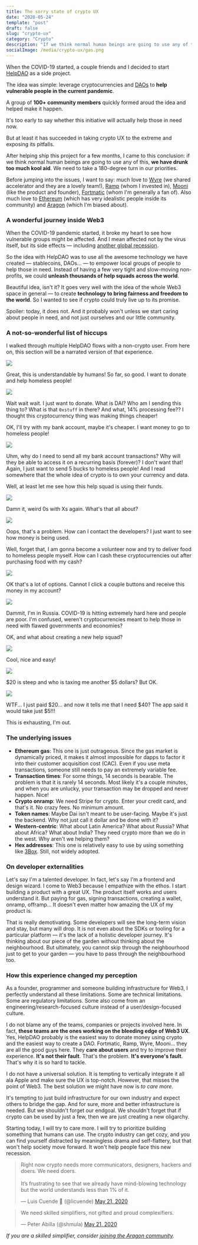 ```yaml
---
title: The sorry state of crypto UX
date: "2020-05-24"
template: "post"
draft: false
slug: "crypto-ux"
category: "Crypto"
description: "If we think normal human beings are going to use any of this, we have drunk too much kool aid. We need to take a 180-degree turn in our priorities"
socialImage: /media/crypto-ux/gas.png
---
```


When the COVID-19 started, a couple friends and I decided to start [HelpDAO](https://helpdao.org) as a side project.

The idea was simple: leverage cryptocurrencies and [DAOs](https://aragon.org/dao) to **help vulnerable people in the current pandemic**.

A group of **100+ community members** quickly formed aroud the idea and helped make it happen.

It's too early to say whether this initiative will actually help those in need now.

But at least it has succeeded in taking crypto UX to the extreme and exposing its pitfalls.

After helping ship this project for a few months, I came to this conclusion: if we think normal human beings are going to use any of this, **we have drunk too much kool aid**. We need to take a 180-degree turn in our priorities.

Before jumping into the issues, I want to say: much love to [Wyre](https://sendwyre.com/) (we shared accelerator and they are a lovely team!), [Ramp](ramp.network/) (whom I invested in), [Mooni](https://mooni.tech/) (like the product and founder), [Fortmatic](fortmatic.com/) (whom I'm generally a fan of). Also much love to [Ethereum](https://ethereum.org/) (which has very idealistic people inside its community) and [Aragon](https://aragon.org/) (which I'm biased about).

### A wonderful journey inside Web3

When the COVID-19 pandemic started, it broke my heart to see how vulnerable groups might be affected. And I mean affected not by the virus itself, but its side effects — including [another global recession](https://luisivan.net/posts/what-2020-may-look-like).

So the idea with HelpDAO was to use all the awesome technology we have created — stablecoins, DAOs... — to empower local groups of people to help those in need. Instead of having a few very tight and slow-moving non-profits, we could **unleash thousands of help squads across the world**.

Beautiful idea, isn't it? It goes very well with the idea of the whole Web3 space in general — to create **technology to bring fairness and freedom to the world**. So I wanted to see if crypto could truly live up to its promise.

Spoiler: today, it does not. And it probably won't unless we start caring about people in need, and not just ourselves and our little community.

### A not-so-wonderful list of hiccups

I walked through multiple HelpDAO flows with a non-crypto user. From here on, this section will be a narrated version of that experience.

![](/media/crypto-ux/helpsquad.png)

Great, this is understandable by humans! So far, so good. I want to donate and help homeless people!

![](/media/crypto-ux/wyre.png)

Wait wait wait. I just want to donate. What is DAI? Who am I sending this thing to? What is that `0xstuff` in there? And what, 14% processing fee?? I thought this cryptocurrency thing was making things cheaper!

OK, I'll try with my bank account, maybe it's cheaper. I want money to go to homeless people!

![](/media/crypto-ux/ramp.png)

Uhm, why do I need to send all my bank account transactions? Why will they be able to access it on a recurring basis (forever)? I don't want that! Again, I just want to send 5 bucks to homeless people! And I read somewhere that the whole idea of crypto is to own your currency and data.

Well, at least let me see how this help squad is using their funds.

![](/media/crypto-ux/aragon.png)

Damn it, weird 0s with Xs again. What's that all about?

![](/media/crypto-ux/fortmatic.png)

Oops, that's a problem. How can I contact the developers? I just want to see how money is being used.

Well, forget that, I am gonna become a volunteer now and try to deliver food to homeless people myself. How can I cash these cryptocurrencies out after purchasing food with my cash?

![](/media/crypto-ux/volunteers.png)

OK that's a lot of options. Cannot I click a couple buttons and receive this money in my account?

![](/media/crypto-ux/countries.png)

Dammit, I'm in Russia. COVID-19 is hitting extremely hard here and people are poor. I'm confused, weren't cryptocurrencies meant to help those in need with flawed governments and economies?

OK, and what about creating a new help squad?

![](/media/crypto-ux/newsquad.png)

Cool, nice and easy!

![](/media/crypto-ux/newsquad2.png)

$20 is steep and who is taxing me another \$5 dollars? But OK.

![](/media/crypto-ux/gas.jpg)

WTF... I just paid $20... and now it tells me that I need \$40? The app said it would take just \$5!!!

This is exhausting, I'm out.

### The underlying issues

- **Ethereum gas**: This one is just outrageous. Since the gas market is dynamically priced, it makes it almost impossible for dapps to factor it into their customer acquisition cost (CAC). Even if you use meta transactions, someone still needs to pay an extremely variable fee.
- **Transaction times**: For some things, 14 seconds is bearable. The problem is that it is rarely 14 seconds. Most likely it's a couple minutes, and when you are unlucky, your transaction may be dropped and never happen. Nice!
- **Crypto onramp**: We need Stripe for crypto. Enter your credit card, and that's it. No crazy fees. No minimum amount.
- **Token names**: Maybe Dai isn't meant to be user-facing. Maybe it's just the backend. Why not just call it dollar and be done with it?
- **Western-centric**: What about Latin America? What about Russia? What about Africa? What about India? They need crypto more than we do in the west. Why aren't we helping them?
- **Hex addresses**: This one is relatively easy to use by using something like [3Box](https://3box.io/). Still, not widely adopted.

### On developer externalities
Let's say I'm a talented developer. In fact, let's say I'm a frontend and design wizard. I come to Web3 because I empathize with the ethos. I start building a product with a great UX. The product itself works and users understand it. But paying for gas, signing transactions, creating a wallet, onramp, offramp... It doesn't even matter how amazing the UX of my product is.

That is really demotivating. Some developers will see the long-term vision and stay, but many will drop. It is not even about the SDKs or tooling for a particular platform — it's the lack of a holistic developer journey. It's thinking about our piece of the garden without thinking about the neighbourhood. But ultimately, you cannot skip through the neighbourhood just to get to your garden — you have to pass through the neighbourhood too.

### How this experience changed my perception

As a founder, programmer and someone building infrastructure for Web3, I perfectly understand all these limitations. Some are technical limitations. Some are regulatory limitations. Some also come from an engineering/research-focused culture instead of a user/design-focused culture.

I do not blame any of the teams, companies or projects involved here. In fact, **these teams are the ones working on the bleeding edge of Web3 UX**. Yes, HelpDAO probably is the easiest way to donate money using crypto and the easiest way to create a DAO. Fortmatic, Ramp, Wyre, Mooni... they are all the good guys here. They **care about users** and try to improve their experience. **It's not their fault**. That's the problem. **It's everyone's fault**. That's why it is so hard to tackle.

I do not have a universal solution. It is tempting to vertically integrate it all ala Apple and make sure the UX is top-notch. However, that misses the point of Web3. The best solution we might have now is *to care more*.

It's tempting to just build infrastructure for our own industry and expect others to bridge the gap. And for sure, more and better infrastructure is needed. But we shouldn't forget our endgoal. We shouldn't forget that if crypto can be used by just a few, then we are just creating a new oligarchy.

Starting today, I will try to care more. I will try to prioritize building something that humans can use. The crypto industry can get cozy, and you can find yourself distracted by meaningless drama and self-flattery, but that won't help society move forward. It won't help people face this new recession.

<blockquote class="twitter-tweet"><p lang="en" dir="ltr">Right now crypto needs more communicators, designers, hackers and doers. We need doers.<br><br>It’s frustrating to see that we already have mind-blowing technology but the world understands less than 1% of it.</p>&mdash; Luis Cuende 🦅 (@licuende) <a href="https://twitter.com/licuende/status/1263459041411465216?ref_src=twsrc%5Etfw">May 21, 2020</a></blockquote> <script async src="https://platform.twitter.com/widgets.js" charset="utf-8"></script> 

<blockquote class="twitter-tweet"><p lang="en" dir="ltr">We need skilled simplifiers, not gifted and proud complexifiers.</p>&mdash; Peter Abilla (@shmula) <a href="https://twitter.com/shmula/status/1263474525532041216?ref_src=twsrc%5Etfw">May 21, 2020</a></blockquote> <script async src="https://platform.twitter.com/widgets.js" charset="utf-8"></script> 

*If you are a skilled simplifier, consider [joining the Aragon community](https://discordapp.com/invite/eqQJkdp).*
